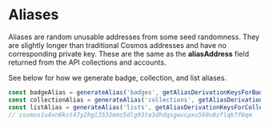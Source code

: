 # Aliases

Aliases are random unusable addresses from some seed randomness. They are slightly longer than traditional Cosmos addresses and have no corresponding private key. These are the same as the **aliasAddress** field returned from the API collections and accounts.

See below for how we generate badge, collection, and list aliases.

```typescript
const badgeAlias = generateAlias('badges', getAliasDerivationKeysForBadge(1n, 10000n))
const collectionAlias = generateAlias('collections', getAliasDerivationKeysForCollection(1n))
const listAlias = generateAlias('lists', getAliasDerivationKeysForCollection(1n))
// cosmos1u4xn6kst47y2hgl3532emz5dlg93te3dhdqsgwucpxu560u8zflqk7f6qm
```

